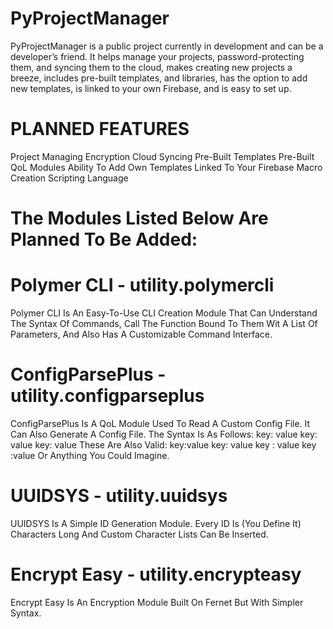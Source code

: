 # PyProjectManager
PyProjectManager is a public project currently in development and can be a developer’s friend. It helps manage your projects, password-protecting them, and syncing them to the cloud, makes creating new projects a breeze, includes pre-built templates, and libraries, has the option to add new templates, is linked to your own Firebase, and is easy to set up.

# PLANNED FEATURES
Project Managing
Encryption
Cloud Syncing
Pre-Built Templates
Pre-Built QoL Modules
Ability To Add Own Templates
Linked To Your Firebase
Macro Creation Scripting Language



# The Modules Listed Below Are Planned To Be Added:

# Polymer CLI - utility.polymercli

Polymer CLI Is An Easy-To-Use CLI Creation Module That Can Understand The Syntax Of Commands, Call The Function Bound To Them Wit A List Of Parameters, And Also Has A Customizable Command Interface.

# ConfigParsePlus - utility.configparseplus

ConfigParsePlus Is A QoL Module Used To Read A Custom Config File. It Can Also Generate A Config File.
The Syntax Is As Follows:
key: value
key: value
key: value
These Are Also Valid:
key:value
key:   value
    key : value
key :value
Or Anything You Could Imagine.

# UUIDSYS - utility.uuidsys

UUIDSYS Is A Simple ID Generation Module. Every ID Is (You Define It) Characters Long And Custom Character Lists Can Be Inserted.

# Encrypt Easy - utility.encrypteasy

Encrypt Easy Is An Encryption Module Built On Fernet But With Simpler Syntax.





